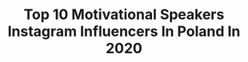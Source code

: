 ---
title: Top 10 Motivational Speakers Instagram Influencers In Poland In 2020
description: >-
  Find top motivational speakers Instagram influencers in Poland in 2020. Most popular hashtags: #motivation #sneakers #positivevibes #motywacja.
platform: Instagram
profiles:
  - username: "mariuszkedzierski"
    fullname: >-
      Mariusz Kędzierski
    location: "Poland"
    followers: 47720
    engagement: 409
    commentsToLikes: 0.018856
    id: ck5cafa9fdazp0i1192rwjbc1
    verified: true
    hashtags: "#sunnyday, #bramadlawroc, #pencilv, #krak"
  - username: "blonde.lady"
    fullname: >-
      Aneta Putowska 👰🏼🔒🇵🇱
    location: "Poland"
    followers: 114776
    engagement: 673
    commentsToLikes: 0.040232
    id: ck9hb8ylufun20j78n1zm26rz
    verified: false
    hashtags: "#motywacja, #styl, #styleinspo, #skincare"
  - username: "nikolabasta_"
    fullname: >-
      Nikola🏋🏼‍♀️ | FITNESS | FOOD |
    location: "Poland"
    followers: 18305
    engagement: 1154
    commentsToLikes: 0.034766
    id: ck8t18l1but9i0j788l4d8lm6
    verified: false
    hashtags: "#hello, #treningwdomu, #boredinthehouse, #lazy"
  - username: "_a.aneczka"
    fullname: >-
      A N I A
    location: "Poland"
    followers: 2410
    engagement: 2970
    commentsToLikes: 0.061605
    id: ck8t077c9r1nv0j78anog37jm
    verified: false
    hashtags: "#bialaspodnica, #letniekwiaty, #wygrana, #wiosennekwiaty"
  - username: "karo_again"
    fullname: >-
      💭 Mama Heleny i Żona W. 💭
    location: "Poland"
    followers: 31836
    engagement: 160
    commentsToLikes: 0.024702
    id: ck6trwwg51jdb0j71dtuu5oxt
    verified: false
    hashtags: "#view, #wola, #fashionstyle, #storyofmylife"
  - username: "adrianna.a_d_a"
    fullname: >-
      ★ Adrianna ★
    location: "Poland"
    followers: 27282
    engagement: 574
    commentsToLikes: 0.067660
    id: ck9hbu9ohih0e0j78ysp3lmxl
    verified: false
    hashtags: "#selfitime, #dzie, #gymgirl, #fashionpost"
  - username: "mama_amelki_i_adasia"
    fullname: >-
      Paulina Wojciechowska
    location: "Poland"
    followers: 47775
    engagement: 267
    commentsToLikes: 0.056136
    id: ck6tmdw8x7nx70j71vlmdrbq4
    verified: false
    hashtags: "#kidsfun, #instagood, #winter, #acro"
  - username: "grace_momm"
    fullname: >-
      Gracjana K.
    location: "Poland"
    followers: 5062
    engagement: 1218
    commentsToLikes: 0.118998
    id: ck8t5n7iqakzb0j7869ivq9f5
    verified: false
    hashtags: "#weekend, #nail, #love, #zaralook"
  - username: "klaudiakorczyk"
    fullname: >-
      Klaudia Korczyk 💎
    location: "Poland"
    followers: 28336
    engagement: 219
    commentsToLikes: 0.124958
    id: ck5c3vemm04nc0i11cg43xq5s
    verified: false
    hashtags: "#braces, #wiecz, #workout, #look"
  - username: "sara.pray"
    fullname: >-
      Sara
    location: "Poland"
    followers: 31615
    engagement: 294
    commentsToLikes: 0.020391
    id: ck5zjnnuthx1y0i148g4l37sb
    verified: false
    hashtags: "#newhair, #beauty, #quarantinestyle, #plantslover"
---